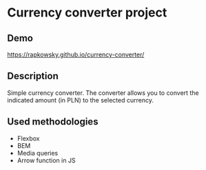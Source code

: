 # Currency converter project
## Demo
https://rapkowsky.github.io/currency-converter/
## Description
Simple currency converter. 
The converter allows you to convert the indicated amount (in PLN) to the selected currency.
## Used methodologies
- Flexbox
- BEM
- Media queries
- Arrow function in JS
